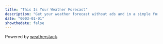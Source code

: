 ```yaml
---
title: "This Is Your Weather Forecast"
description: "Get your weather forecast without ads and in a simple format"
date: "0003-01-01"
showthedate: false
---
```


<style>
.weather-table {
    table-layout: fixed;
    width: 100%;
}
details {
    padding-top: 1em;
}
</style>

<div id="weather"></div>

Powered by [weatherstack](https://weatherstack.com/).
